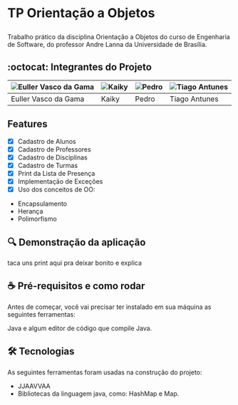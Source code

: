 # <p>TP Orientação a Objetos</p>
Trabalho prático da disciplina Orientação a Objetos do curso de Engenharia de Software, do professor Andre Lanna da Universidade de Brasília.

## :octocat: Integrantes do Projeto

| ![Euller Vasco da Gama](https://avatars.githubusercontent.com/u/125329742?v=4) | ![Kaiky](https://avatars.githubusercontent.com/u/17420604?v=4) | ![Pedro](https://avatars.githubusercontent.com/u/142694744?v=4) | ![Tiago Antunes](https://avatars.githubusercontent.com/u/143669941?s=400&u=b16d161f8a130c590d63271ea41f4dd02d3c573d&v=4) |
|-------------------------------------------------------------|-----------------------------------------------------------|-----------------------------------------------------------|-----------------------------------------------------------|
| Euller Vasco da Gama                                              | Kaiky                                                     | Pedro                                                     | Tiago Antunes                                   |


## Features

- [x] Cadastro de Alunos
- [x] Cadastro de Professores
- [x] Cadastro de Disciplinas
- [x] Cadastro de Turmas
- [x] Print da Lista de Presença
- [x] Implementação de Exceções
- [x] Uso dos conceitos de OO:

- Encapsulamento
- Herança
- Polimorfismo

## :mag: Demonstração da aplicação

 taca uns print aqui pra deixar bonito e explica

 ## :coffee: Pré-requisitos e como rodar

Antes de começar, você vai precisar ter instalado em sua máquina as seguintes ferramentas:

Java e algum editor de código que compile Java.

 
## 🛠 Tecnologias

As seguintes ferramentas foram usadas na construção do projeto:

- JJAAVVAA
- Bibliotecas da linguagem java, como: HashMap e Map.
